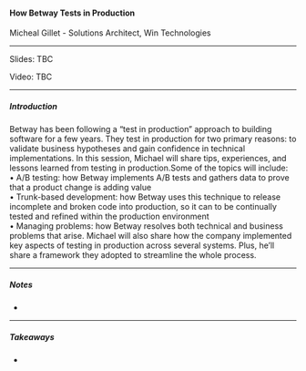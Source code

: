 #### How Betway Tests in Production

Micheal Gillet - Solutions Architect, Win Technologies

---

Slides: TBC

Video: TBC

---

##### Introduction

Betway has been following a “test in production” approach to building software for a few years. They test in production for two primary reasons: to validate business hypotheses and gain confidence in technical implementations. In this session, Michael will share tips, experiences, and lessons learned from testing in production.Some of the topics will include:   
• A/B testing: how Betway implements A/B tests and gathers data to prove that a product change is adding value  
• Trunk-based development: how Betway uses this technique to release incomplete and broken code into production, so it can to be continually tested and refined within the production environment  
• Managing problems: how Betway resolves both technical and business problems that arise. Michael will also share how the company implemented key aspects of testing in production across several systems. Plus, he’ll share a framework they adopted to streamline the whole process.

---

##### Notes

* 

---

##### Takeaways

* 
